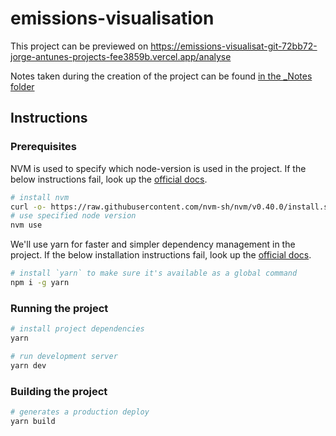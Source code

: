 # emissions-visualisation

This project can be previewed on https://emissions-visualisat-git-72bb72-jorge-antunes-projects-fee3859b.vercel.app/analyse

Notes taken during the creation of the project can be found [in the _Notes folder](_Notes/Notes.md)

## Instructions

### Prerequisites
NVM is used to specify which node-version is used in the project. If the below instructions fail, look up the [official docs](https://github.com/nvm-sh/nvm).
```sh
# install nvm
curl -o- https://raw.githubusercontent.com/nvm-sh/nvm/v0.40.0/install.sh | bash
# use specified node version
nvm use
```

We'll use yarn for faster and simpler dependency management in the project. If the below installation instructions fail, look up the [official docs](https://classic.yarnpkg.com/lang/en/docs/install/).
```sh
# install `yarn` to make sure it's available as a global command
npm i -g yarn
```

### Running the project
```sh
# install project dependencies
yarn

# run development server
yarn dev
```

### Building the project
```sh
# generates a production deploy
yarn build
```
